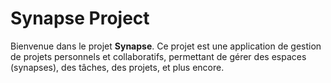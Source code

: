 # Synapse Project

Bienvenue dans le projet **Synapse**. Ce projet est une application de gestion de projets personnels et collaboratifs, permettant de gérer des espaces (synapses), des tâches, des projets, et plus encore.
